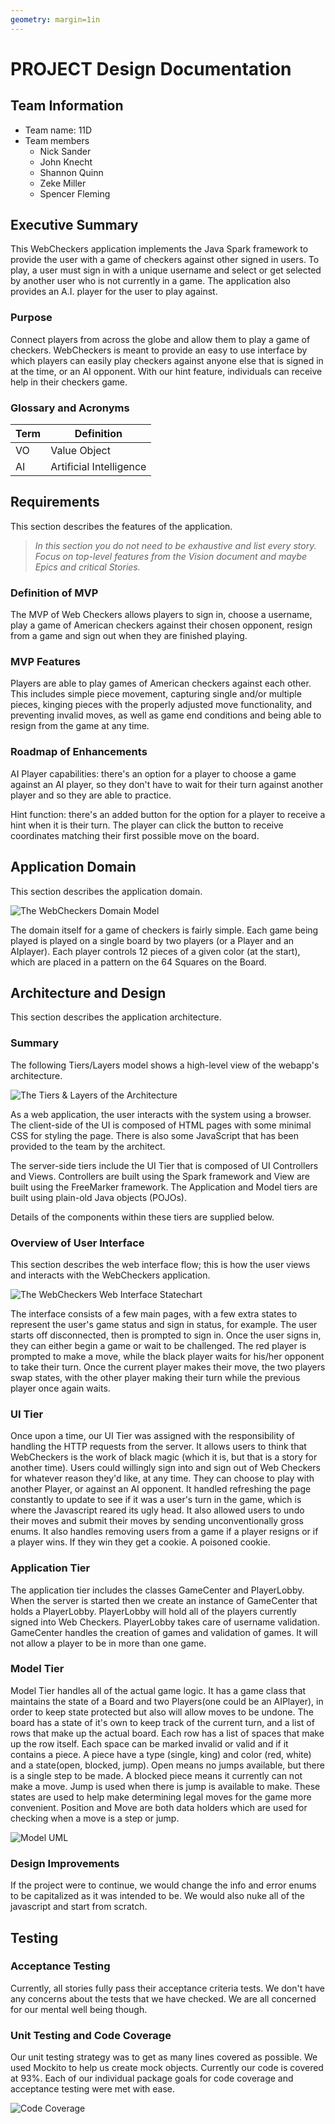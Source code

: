 ```yaml
---
geometry: margin=1in
---
```

# PROJECT Design Documentation

## Team Information
* Team name: 11D
* Team members
  * Nick Sander
  * John Knecht
  * Shannon Quinn
  * Zeke Miller
  * Spencer Fleming

## Executive Summary

This WebCheckers application implements the Java Spark framework to provide the user with a game of checkers against
 other signed in users. To play, a user must sign in with a unique username and select or get selected by another user 
 who is not currently in a game. The application also provides an A.I. player for the user to play against.

### Purpose
Connect players from across the globe and allow them to play a game of checkers.  WebCheckers is meant to provide an 
easy to use interface by which players can easily play checkers against anyone else that is signed in at the time, or
 an AI opponent. With our hint feature, individuals can receive help in their checkers game.

### Glossary and Acronyms

| Term | Definition |
|------|------------|
| VO | Value Object |
| AI | Artificial Intelligence |


## Requirements

This section describes the features of the application.

> _In this section you do not need to be exhaustive and list every
> story.  Focus on top-level features from the Vision document and
> maybe Epics and critical Stories._

### Definition of MVP
   The MVP of Web Checkers allows players to sign in, choose a username, play a game of American
checkers against their chosen opponent, resign from a game and sign out when they are
finished playing.

### MVP Features
Players are able to play games of American checkers against each other. This includes simple piece movement, capturing
single and/or multiple pieces, kinging pieces with the properly adjusted move functionality, and preventing invalid moves,
as well as game end conditions and being able to resign from the game at any time.

### Roadmap of Enhancements
AI Player capabilities: there's an option for a player to choose a game against an AI player, so they don't have to 
wait for their turn against another player and so they are able to practice.

Hint function: there's an added button for the option for a player to receive a hint when it is their turn. The player 
can click the button to receive coordinates matching their first possible move on the board.

## Application Domain

This section describes the application domain.

![The WebCheckers Domain Model](domain-model.png)

The domain itself for a game of checkers is fairly simple.  Each game being played is played on a single board by two 
players (or a Player and an AIplayer).  Each player controls 12 pieces of a given color (at the start), which are placed
 in a pattern on the 64 Squares on the Board.


## Architecture and Design

This section describes the application architecture.

### Summary

The following Tiers/Layers model shows a high-level view of the webapp's architecture.

![The Tiers & Layers of the Architecture](architecture-tiers-and-layers.png)

As a web application, the user interacts with the system using a
browser.  The client-side of the UI is composed of HTML pages with
some minimal CSS for styling the page.  There is also some JavaScript
that has been provided to the team by the architect.

The server-side tiers include the UI Tier that is composed of UI Controllers and Views.
Controllers are built using the Spark framework and View are built using the FreeMarker framework.  The Application and 
Model tiers are built using plain-old Java objects (POJOs).

Details of the components within these tiers are supplied below.


### Overview of User Interface

This section describes the web interface flow; this is how the user views and interacts
with the WebCheckers application.

![The WebCheckers Web Interface Statechart](web-interface-statechart.png)

The interface consists of a few main pages, with a few extra states to represent the user's game status and sign in
 status, for example.  The user starts off disconnected, then is prompted to sign in.  Once the user signs in, they can
  either begin a game or wait to be challenged.  The red player is prompted to make a move, while the black player 
  waits for his/her opponent to take their turn.  Once the current player makes their move, the two players swap states,
   with the other player making their turn while the previous player once again waits.


### UI Tier

Once upon a time, our UI Tier was assigned with the responsibility of handling the HTTP requests from the server. It 
allows users to think that WebCheckers is the work of black magic (which it is, but that is a story for another time). 
Users could willingly sign into and sign out of Web Checkers for whatever reason they'd like, at any time. They can 
choose to play with another Player, or against an AI opponent. It handled refreshing the page constantly to update to 
see if it was a user's turn in the game, which is where the Javascript reared its ugly head. It also allowed users to 
undo their moves and submit their moves by sending unconventionally gross enums. It also handles removing users from a 
game if a player resigns or if a player wins. If they win they get a cookie. A poisoned cookie. 


### Application Tier

The application tier includes the classes GameCenter and PlayerLobby.
When the server is started then we create an instance of GameCenter that holds a PlayerLobby.
PlayerLobby will hold all of the players currently signed into Web Checkers. PlayerLobby takes care of username 
validation. GameCenter handles the creation of games and validation of games. It will not allow a player to be in more 
than one game. 


### Model Tier

Model Tier handles all of the actual game logic. It has a game class that maintains the state of a Board and two
 Players(one could be an AIPlayer), in order to keep state protected but also will allow moves to be undone. The board 
 has a state of it's own to keep track of the current turn, and a list of rows that make up the actual board. Each row 
 has a list of spaces that make up the row itself. Each space can be marked invalid or valid and if it contains a piece.
  A piece have a type (single, king) and color (red, white) and a state(open, blocked, jump). Open means no jumps 
  available, but there is a single step to be made. A blocked piece means it currently can not make a move. Jump is used
   when there is jump is available to make. These states are used to help make determining legal moves for the game more
    convenient. Position and Move are both data holders which are used for checking when a move is a step or jump.

![Model UML](Model-UML.png)

### Design Improvements
If the project were to continue, we would change the info and error enums to be
capitalized as it was intended to be. We would also nuke all of the javascript 
and start from scratch. 

## Testing
### Acceptance Testing

Currently, all stories fully pass their acceptance criteria tests.
We don't have any concerns about the tests that we have checked. We are all concerned for our mental well being though.


### Unit Testing and Code Coverage
Our unit testing strategy was to get as many lines covered as possible. We used Mockito to help us create mock objects. 
Currently our code is covered at 93%. Each of our individual package goals for code coverage and acceptance testing were
 met with ease.

![Code Coverage](Code-Coverage.png)